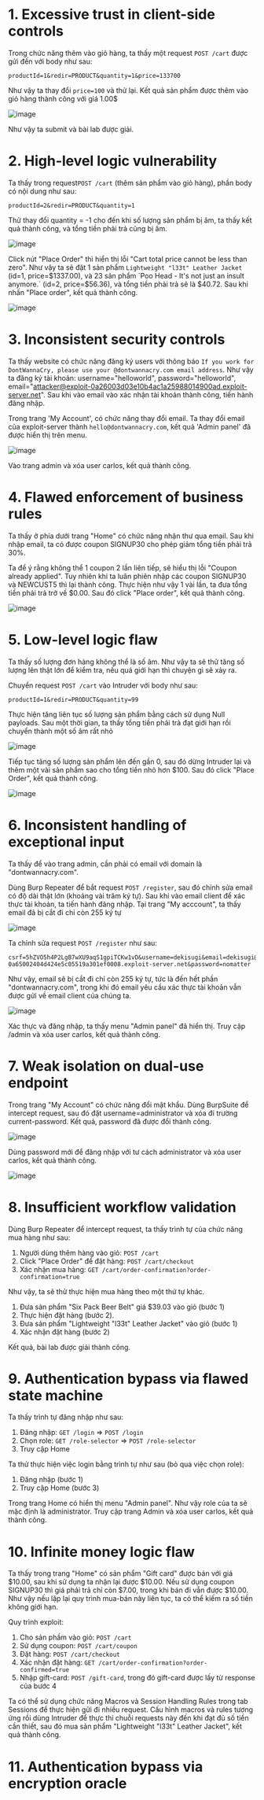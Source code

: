 # 1. Excessive trust in client-side controls
Trong chức năng thêm vào giỏ hàng, ta thấy một request `POST /cart` được gửi đến với body như sau:
```
productId=1&redir=PRODUCT&quantity=1&price=133700
```
Như vậy ta thay đổi `price=100` và thử lại. Kết quả sản phẩm được thêm vào giỏ hàng thành công với giá 1.00$

![image](https://user-images.githubusercontent.com/103978452/204499779-41b815cd-8cf4-4d28-9231-4c08a9748e56.png)

Như vậy ta submit và bài lab được giải.

# 2. High-level logic vulnerability
Ta thấy trong request`POST /cart` (thêm sản phẩm vào giỏ hàng), phần body có nội dung như sau:
```
productId=2&redir=PRODUCT&quantity=1
```
Thử thay đổi quantity = -1 cho đến khi số lượng sản phẩm bị âm, ta thấy kết quả thành công, và tổng tiền phải trả cũng bị âm. 

![image](https://user-images.githubusercontent.com/103978452/204502427-86970535-f625-4a1b-a960-e5735101c9d4.png)

Click nút "Place Order" thì hiển thị lỗi "Cart total price cannot be less than zero". Như vậy ta sẽ đặt 1 sản phẩm `Lightweight "l33t" Leather Jacket` (id=1, price=$1337.00), và 23 sản phẩm `Poo Head - It's not just an insult anymore.` (id=2, price=$56.36), và tổng tiền phải trả sẽ là $40.72. Sau khi nhấn "Place order", kết quả thành công.

![image](https://user-images.githubusercontent.com/103978452/204930394-c5b88c45-efaf-4396-8a0c-cc6344f4bc01.png)

# 3. Inconsistent security controls
Ta thấy website có chức năng đăng ký users với thông báo `If you work for DontWannaCry, please use your @dontwannacry.com email address`. Như vậy ta đăng ký tài khoản: username="helloworld", password="helloworld", email="attacker@exploit-0a26003d03e10b4ac1a25988014900ad.exploit-server.net". Sau khi vào email vào xác nhận tài khoản thành công, tiến hành đăng nhập.

Trong trang 'My Account', có chức năng thay đổi email. Ta thay đổi email của exploit-server thành `hello@dontwannacry.com`, kết quả 'Admin panel' đã được hiển thị trên menu.

![image](https://user-images.githubusercontent.com/103978452/204931324-edfef2ea-ab7f-453a-9a64-2e33133cadb0.png)

Vào trang admin và xóa user carlos, kết quả thành công.

# 4. Flawed enforcement of business rules
Ta thấy ở phía dưới trang "Home" có chức năng nhận thư qua email. Sau khi nhập email, ta có được coupon SIGNUP30 cho phép giảm tổng tiền phải trả 30%.

Ta để ý rằng không thể 1 coupon 2 lần liên tiếp, sẽ hiểu thị lỗi "Coupon already applied". Tuy nhiên khi ta luân phiên nhập các coupon SIGNUP30 và NEWCUST5 thì lại thành công. Thực hiện như vậy 1 vài lần, ta đưa tổng tiền phải trả trở về $0.00. Sau đó click "Place order", kết quả thành công.

![image](https://user-images.githubusercontent.com/103978452/205235665-de90b0c5-3e3c-4f0b-a636-f64002b0c613.png)

# 5. Low-level logic flaw
Ta thấy số lượng đơn hàng không thể là số âm. Như vậy ta sẽ thử tăng số lượng lên thật lớn để kiểm tra, nếu quá giới hạn thì chuyện gì sẽ xảy ra.

Chuyển request `POST /cart` vào Intruder với body như sau:
```
productId=1&redir=PRODUCT&quantity=99
```
Thực hiện tăng liên tục số lượng sản phẩm bằng cách sử dụng Null payloads. Sau một thời gian, ta thấy tổng tiền phải trả đạt giới hạn rồi chuyển thành một số âm rất nhỏ

![image](https://user-images.githubusercontent.com/103978452/205054446-7461976a-46b3-47a8-a63d-7da78ef2d147.png)

Tiếp tục tăng số lượng sản phẩm lên đến gần 0, sau đó dừng Intruder lại và thêm một vài sản phẩm sao cho tổng tiền nhỏ hơn $100. Sau đó click "Place Order", kết quả thành công.

![image](https://user-images.githubusercontent.com/103978452/205059962-30f8a882-2eb2-4458-af4f-2e8ce1a9926e.png)

# 6. Inconsistent handling of exceptional input
Ta thấy để vào trang admin, cần phải có email với domain là "dontwannacry.com".

Dùng Burp Repeater để bắt request `POST /register`, sau đó chỉnh sửa email có độ dài thật lớn (khoảng vài trăm ký tự). Sau khi vào email client để xác thực tài khoản, ta tiến hành đăng nhập. Tại trang "My acccount", ta thấy email đã bị cắt đi chỉ còn 255 ký tự

![image](https://user-images.githubusercontent.com/103978452/205214644-9c86001a-8e46-4395-baf3-35887dceb3dd.png)

Ta chỉnh sửa request `POST /register` như sau:
```
csrf=5hZVO5h4P2LgB7wXU9aqS1gpiTCKw1vD&username=dekisugi&email=dekisugi@aaaaaaaaaaaaaaaaaaaaaaaaaaaaaaaaaaaaaaaaaaaaaaaaaaaaaaaaaaaaaaaaaaaaaaaaaaaaaaaaaaaaaaaaaaaaaaaaaaaaaaaaaaaaaaaaaaaaaaaaaaaaaaaaaaaaaaaaaaaaaaaaaaaaaaaaaaaaaaaaaaaaaaaaaaaaaaaaaaaaaaaaaaaaaaaaaaaaaaaaaaaaaaaaaaaaaaaaaaaaaaaaaaaaa.dontwannacry.com.exploit-0a65002404d424e5c05519a301ef0008.exploit-server.net&password=nomatter
```
Như vậy, email sẽ bị cắt đi chỉ còn 255 ký tự, tức là đến hết phần "dontwannacry.com", trong khi đó email yêu cầu xác thực tài khoản vẫn được gửi về email client của chúng ta.

![image](https://user-images.githubusercontent.com/103978452/205215289-8a93d6ee-4db5-46e0-8f30-4b37c939ae1d.png)

Xác thực và đăng nhập, ta thấy menu "Admin panel" đã hiển thị. Truy cập /admin và xóa user carlos, kết quả thành công.

# 7. Weak isolation on dual-use endpoint
Trong trang "My Account" có chức năng đổi mật khẩu. Dùng BurpSuite để intercept request, sau đó đặt username=administrator và xóa đi trường current-password. Kết quả, password đã được đổi thành công.

![image](https://user-images.githubusercontent.com/103978452/204959770-a011f04b-0588-4aa2-ae2d-887f885781ac.png)

Dùng password mới để đăng nhập với tư cách administrator và xóa user carlos, kết quả thành công.

![image](https://user-images.githubusercontent.com/103978452/205215067-8da84ef2-dfda-4fe5-a3ad-dfba69b530c4.png)

# 8. Insufficient workflow validation
Dùng Burp Repeater để intercept request, ta thấy trình tự của chức năng mua hàng như sau:
1) Người dùng thêm hàng vào giỏ: `POST /cart`
2) Click "Place Order" để đặt hàng: `POST /cart/checkout`
3) Xác nhận mua hàng: `GET /cart/order-confirmation?order-confirmation=true`

Như vậy, ta sẽ thử thực hiện mua hàng theo một thứ tự khác. 
1) Đưa sản phẩm "Six Pack Beer Belt" giá $39.03 vào giỏ (bước 1)
2) Thực hiện đặt hàng (bước 2).
3) Đưa sản phẩm "Lightweight "l33t" Leather Jacket" vào giỏ (bước 1)
4) Xác nhận đặt hàng (bước 2)

Kết quả, bài lab được giải thành công.

# 9. Authentication bypass via flawed state machine
Ta thấy trình tự đăng nhập như sau:
1) Đăng nhập: `GET /login` => `POST /login`
2) Chọn role: `GET /role-selector` => `POST /role-selector`
3) Truy cập Home

Ta thử thực hiện việc login bằng trình tự như sau (bỏ qua việc chọn role):
1) Đăng nhập (bước 1)
2) Truy cập Home (bước 3)

Trong trang Home có hiển thị menu "Admin panel". Như vậy role của ta sẽ mặc định là administrator. Truy cập trang Admin và xóa user carlos, kết quả thành công.

# 10. Infinite money logic flaw
Ta thấy trong trang "Home" có sản phẩm "Gift card" được bán với giá $10.00, sau khi sử dụng ta nhận lại được $10.00. Nếu sử dụng coupon SIGNUP30 thì giá phải trả chỉ còn $7.00, trong khi bán đi vẫn được $10.00. Như vậy nếu lặp lại quy trình mua-bán này liên tục, ta có thể kiếm ra số tiền không giới hạn.

Quy trình exploit:
1) Cho sản phầm vào giỏ: `POST /cart`
2) Sử dụng coupon: `POST /cart/coupon`
3) Đặt hàng: `POST /cart/checkout`
4) Xác nhận đặt hàng: `GET /cart/order-confirmation?order-confirmed=true`
5) Nhập gift-card: `POST /gift-card`, trong đó gift-card được lấy từ response của bước 4

Ta có thể sử dụng chức năng Macros và Session Handling Rules trong tab Sessions để thực hiện gửi đi nhiều request. Cấu hình macros và rules tương ứng rồi dùng Intruder để thực thi chuỗi requests này đến khi đạt đủ số tiền cần thiết, sau đó mua sản phẩm "Lightweight "l33t" Leather Jacket", kết quả thành công.

# 11. Authentication bypass via encryption oracle
